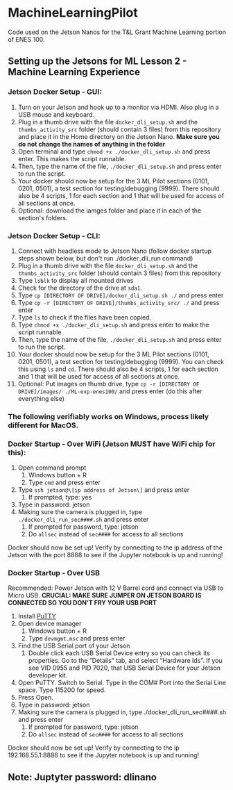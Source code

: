 # MachineLearningPilot

Code used on the Jetson Nanos for the T&L Grant Machine Learning portion of ENES 100.

## Setting up the Jetsons for ML Lesson 2 - Machine Learning Experience

### Jetson Docker Setup - GUI:
1. Turn on your Jetson and hook up to a monitor via HDMI. Also plug in a USB mouse and keyboard.
2. Plug in a thumb drive with the file `docker_dli_setup.sh` and the `thumbs_activity_src` folder (should contain 3 files) from this repository and place it in the Home directory on the Jetson Nano. **Make sure you do not change the names of anything in the folder**
3. Open terminal and type `chmod +x ./docker_dli_setup.sh` and press enter. This makes the script runnable.
4. Then, type the name of the file, `./docker_dli_setup.sh` and press enter to run the script.
5. Your docker should now be setup for the 3 ML Pilot sections (0101, 0201, 0501), a test section for testing/debugging (9999). There should also be 4 scripts, 1 for each section and 1 that will be used for access of all sections at once.
6. Optional: download the iamges folder and place it in each of the section's folders.

### Jetson Docker Setup - CLI:
1. Connect with headless mode to Jetson Nano (follow docker startup steps shown below, but don't run ./docker_dli_run command)
2. Plug in a thumb drive with the file `docker_dli_setup.sh` and the `thumbs_activity_src` folder (should contain 3 files) from this repository
3. Type `lsblk` to display all mounted drives
4. Check for the directory of the drive at `sda1`.
5. Type `cp [DIRECTORY OF DRIVE]/docker_dli_setup.sh ./` and press enter
6. Type `cp -r [DIRECTORY OF DRIVE]/thumbs_activity_src/ ./` and press enter
7. Type `ls` to check if the files have been copied.
8. Type `chmod +x ./docker_dli_setup.sh` and press enter to make the script runnable
9. Then, type the name of the file, `./docker_dli_setup.sh` and press enter to run the script.
10. Your docker should now be setup for the 3 ML Pilot sections (0101, 0201, 0501), a test section for testing/debugging (9999). You can check this using `ls` and `cd`. There should also be 4 scripts, 1 for each section and 1 that will be used for access of all sections at once.
11. Optional: Put images on thumb drive, type `cp -r [DIRECTORY OF DRIVE]/images/ ./ML-exp-enes100/` and press enter (do this after everything else)



### The following verifiably works on Windows, process likely different for MacOS.
### Docker Startup - Over WiFi (Jetson MUST have WiFi chip for this):
1. Open command prompt
    1. Windows button + R
    2. Type `cmd` and press enter
2. Type `ssh jetson@\[ip address of Jetson\]` and press enter
    1. If prompted, type: yes 
3. Type in password: jetson
4. Making sure the camera is plugged in, type `./docker_dli_run_sec####.sh` and press enter
    1. If prompted for password, type: jetson
    2. Do `allsec` instead of `sec####` for access to all sections

Docker should now be set up! Verify by connecting to the ip address of the Jetson with the port 8888 to see if the Jupyter notebook is up and running!

### Docker Startup - Over USB
Recommended: Power Jetson with 12 V Barrel cord and connect via USB to Micro USB. **CRUCIAL: MAKE SURE JUMPER ON JETSON BOARD IS CONNECTED SO YOU DON'T FRY YOUR USB PORT**
1. Install [PuTTY](https://www.chiark.greenend.org.uk/~sgtatham/putty/latest.html)
2. Open device manager
    1. Windows button + R
    2. Type `devmgmt.msc` and press enter
3. Find the USB Serial port of your Jetson
    1. Double click each USB Serial Device entry so you can check its properties. Go to the “Details” tab, and select “Hardware Ids”. If you see VID 0955 and PID 7020, that USB Serial Device for your Jetson developer kit.
4. Open PuTTY. Switch to Serial. Type in the COM# Port into the Serial Line space. Type 115200 for speed.
5. Press Open.
6. Type in password: jetson
7. Making sure the camera is plugged in, type ./docker_dli_run_sec####.sh and press enter
    1. If prompted for password, type: jetson
    2. Do `allsec` instead of `sec####` for access to all sections
    
Docker should now be set up! Verify by connecting to the ip 192.168.55.1:8888 to see if the Jupyter notebook is up and running!

## Note: Juptyter password: dlinano
